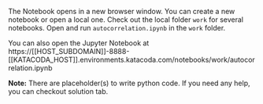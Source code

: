 The Notebook opens in a new browser window. You can create a new notebook or open a local one. Check out the local folder `work` for several notebooks. Open and run `autocorrelation.ipynb` in the `work` folder.

You can also open the Jupyter Notebook at https://[[HOST_SUBDOMAIN]]-8888-[[KATACODA_HOST]].environments.katacoda.com/notebooks/work/autocorrelation.ipynb

**Note:**
There are placeholder(s) to write python code. If you need any help, you can checkout solution tab.